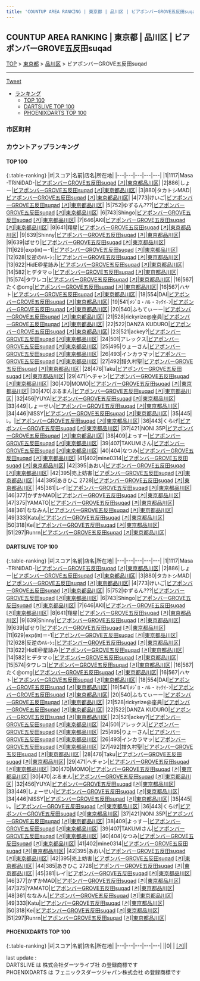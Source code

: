 ```yaml
---
title: 'COUNTUP AREA RANKING | 東京都 | 品川区 | ビアポンバーGROVE五反田suqad'
---
```

## COUNTUP AREA RANKING | 東京都 | 品川区 | ビアポンバーGROVE五反田suqad

[TOP](/darts/rank/) > [東京都](/darts/rank/東京都/) > [品川区](/darts/rank/東京都/品川区/) > ビアポンバーGROVE五反田suqad

___

<a href="https://twitter.com/share?ref_src=twsrc%5Etfw" data-text="COUNTUP AREA RANKING | 東京都品川区ビアポンバーGROVE五反田suqad" class="twitter-share-button" data-hashtags="DARTSLIVE,PHOENIXDARTS,darts,ダーツ" data-show-count="false">Tweet</a>

* [ランキング](#カウントアップランキング)
    * [TOP 100](#top-100)
    * [DARTSLIVE TOP 100](#dartslive-top-100)
    * [PHOENIXDARTS TOP 100](#phoenixdarts-top-100)

### 市区町村

<ul>

</ul>

### カウントアップランキング

#### TOP 100



{:.table-ranking}
|#|スコア|名前|店名|所在地|
|---|---|---|---|---|
|1|1117|<span class="rank-name-dl">Masa -TRiNiDAD-</span>|<a href="/darts/rank/shops/d3f457f5479ac7c328032249b44395af.html">ビアポンバーGROVE五反田suqad</a> <a href="https://search.dartslive.com/jp/shop/d3f457f5479ac7c328032249b44395af">[↗]</a>|<a href="/darts/rank/東京都/品川区">東京都品川区</a>|
|2|886|<span class="rank-name-dl">しょー</span>|<a href="/darts/rank/shops/d3f457f5479ac7c328032249b44395af.html">ビアポンバーGROVE五反田suqad</a> <a href="https://search.dartslive.com/jp/shop/d3f457f5479ac7c328032249b44395af">[↗]</a>|<a href="/darts/rank/東京都/品川区">東京都品川区</a>|
|3|880|<span class="rank-name-dl">タカトシMAD</span>|<a href="/darts/rank/shops/d3f457f5479ac7c328032249b44395af.html">ビアポンバーGROVE五反田suqad</a> <a href="https://search.dartslive.com/jp/shop/d3f457f5479ac7c328032249b44395af">[↗]</a>|<a href="/darts/rank/東京都/品川区">東京都品川区</a>|
|4|773|<span class="rank-name-dl">けいご</span>|<a href="/darts/rank/shops/d3f457f5479ac7c328032249b44395af.html">ビアポンバーGROVE五反田suqad</a> <a href="https://search.dartslive.com/jp/shop/d3f457f5479ac7c328032249b44395af">[↗]</a>|<a href="/darts/rank/東京都/品川区">東京都品川区</a>|
|5|752|<span class="rank-name-dl">ゆずるん???</span>|<a href="/darts/rank/shops/d3f457f5479ac7c328032249b44395af.html">ビアポンバーGROVE五反田suqad</a> <a href="https://search.dartslive.com/jp/shop/d3f457f5479ac7c328032249b44395af">[↗]</a>|<a href="/darts/rank/東京都/品川区">東京都品川区</a>|
|6|743|<span class="rank-name-dl">Shingo</span>|<a href="/darts/rank/shops/d3f457f5479ac7c328032249b44395af.html">ビアポンバーGROVE五反田suqad</a> <a href="https://search.dartslive.com/jp/shop/d3f457f5479ac7c328032249b44395af">[↗]</a>|<a href="/darts/rank/東京都/品川区">東京都品川区</a>|
|7|646|<span class="rank-name-dl">AKI</span>|<a href="/darts/rank/shops/d3f457f5479ac7c328032249b44395af.html">ビアポンバーGROVE五反田suqad</a> <a href="https://search.dartslive.com/jp/shop/d3f457f5479ac7c328032249b44395af">[↗]</a>|<a href="/darts/rank/東京都/品川区">東京都品川区</a>|
|8|641|<span class="rank-name-dl">翔星</span>|<a href="/darts/rank/shops/d3f457f5479ac7c328032249b44395af.html">ビアポンバーGROVE五反田suqad</a> <a href="https://search.dartslive.com/jp/shop/d3f457f5479ac7c328032249b44395af">[↗]</a>|<a href="/darts/rank/東京都/品川区">東京都品川区</a>|
|9|639|<span class="rank-name-dl">Shinny</span>|<a href="/darts/rank/shops/d3f457f5479ac7c328032249b44395af.html">ビアポンバーGROVE五反田suqad</a> <a href="https://search.dartslive.com/jp/shop/d3f457f5479ac7c328032249b44395af">[↗]</a>|<a href="/darts/rank/東京都/品川区">東京都品川区</a>|
|9|639|<span class="rank-name-dl">ぱせり</span>|<a href="/darts/rank/shops/d3f457f5479ac7c328032249b44395af.html">ビアポンバーGROVE五反田suqad</a> <a href="https://search.dartslive.com/jp/shop/d3f457f5479ac7c328032249b44395af">[↗]</a>|<a href="/darts/rank/東京都/品川区">東京都品川区</a>|
|11|629|<span class="rank-name-dl">exp(iπ)＝-1</span>|<a href="/darts/rank/shops/d3f457f5479ac7c328032249b44395af.html">ビアポンバーGROVE五反田suqad</a> <a href="https://search.dartslive.com/jp/shop/d3f457f5479ac7c328032249b44395af">[↗]</a>|<a href="/darts/rank/東京都/品川区">東京都品川区</a>|
|12|628|<span class="rank-name-dl">反逆のﾊﾙ-ｼｭ</span>|<a href="/darts/rank/shops/d3f457f5479ac7c328032249b44395af.html">ビアポンバーGROVE五反田suqad</a> <a href="https://search.dartslive.com/jp/shop/d3f457f5479ac7c328032249b44395af">[↗]</a>|<a href="/darts/rank/東京都/品川区">東京都品川区</a>|
|13|622|<span class="rank-name-dl">HidE@星詠み</span>|<a href="/darts/rank/shops/d3f457f5479ac7c328032249b44395af.html">ビアポンバーGROVE五反田suqad</a> <a href="https://search.dartslive.com/jp/shop/d3f457f5479ac7c328032249b44395af">[↗]</a>|<a href="/darts/rank/東京都/品川区">東京都品川区</a>|
|14|582|<span class="rank-name-dl">ヒデタマ☺︎</span>|<a href="/darts/rank/shops/d3f457f5479ac7c328032249b44395af.html">ビアポンバーGROVE五反田suqad</a> <a href="https://search.dartslive.com/jp/shop/d3f457f5479ac7c328032249b44395af">[↗]</a>|<a href="/darts/rank/東京都/品川区">東京都品川区</a>|
|15|574|<span class="rank-name-dl">タワレコ</span>|<a href="/darts/rank/shops/d3f457f5479ac7c328032249b44395af.html">ビアポンバーGROVE五反田suqad</a> <a href="https://search.dartslive.com/jp/shop/d3f457f5479ac7c328032249b44395af">[↗]</a>|<a href="/darts/rank/東京都/品川区">東京都品川区</a>|
|16|567|<span class="rank-name-dl">たく@omg</span>|<a href="/darts/rank/shops/d3f457f5479ac7c328032249b44395af.html">ビアポンバーGROVE五反田suqad</a> <a href="https://search.dartslive.com/jp/shop/d3f457f5479ac7c328032249b44395af">[↗]</a>|<a href="/darts/rank/東京都/品川区">東京都品川区</a>|
|16|567|<span class="rank-name-dl">ハヤト</span>|<a href="/darts/rank/shops/d3f457f5479ac7c328032249b44395af.html">ビアポンバーGROVE五反田suqad</a> <a href="https://search.dartslive.com/jp/shop/d3f457f5479ac7c328032249b44395af">[↗]</a>|<a href="/darts/rank/東京都/品川区">東京都品川区</a>|
|18|554|<span class="rank-name-dl">DAI</span>|<a href="/darts/rank/shops/d3f457f5479ac7c328032249b44395af.html">ビアポンバーGROVE五反田suqad</a> <a href="https://search.dartslive.com/jp/shop/d3f457f5479ac7c328032249b44395af">[↗]</a>|<a href="/darts/rank/東京都/品川区">東京都品川区</a>|
|19|541|<span class="rank-name-dl">ﾒｼﾞﾛ・ﾊﾙ・ﾏｯｸｲ-ﾝ</span>|<a href="/darts/rank/shops/d3f457f5479ac7c328032249b44395af.html">ビアポンバーGROVE五反田suqad</a> <a href="https://search.dartslive.com/jp/shop/d3f457f5479ac7c328032249b44395af">[↗]</a>|<a href="/darts/rank/東京都/品川区">東京都品川区</a>|
|20|540|<span class="rank-name-dl">ふもてぃーー</span>|<a href="/darts/rank/shops/d3f457f5479ac7c328032249b44395af.html">ビアポンバーGROVE五反田suqad</a> <a href="https://search.dartslive.com/jp/shop/d3f457f5479ac7c328032249b44395af">[↗]</a>|<a href="/darts/rank/東京都/品川区">東京都品川区</a>|
|21|528|<span class="rank-name-dl">rickyrize@座員</span>|<a href="/darts/rank/shops/d3f457f5479ac7c328032249b44395af.html">ビアポンバーGROVE五反田suqad</a> <a href="https://search.dartslive.com/jp/shop/d3f457f5479ac7c328032249b44395af">[↗]</a>|<a href="/darts/rank/東京都/品川区">東京都品川区</a>|
|22|522|<span class="rank-name-dl">DANZA KUDURO</span>|<a href="/darts/rank/shops/d3f457f5479ac7c328032249b44395af.html">ビアポンバーGROVE五反田suqad</a> <a href="https://search.dartslive.com/jp/shop/d3f457f5479ac7c328032249b44395af">[↗]</a>|<a href="/darts/rank/東京都/品川区">東京都品川区</a>|
|23|521|<span class="rank-name-dl">ackey?</span>|<a href="/darts/rank/shops/d3f457f5479ac7c328032249b44395af.html">ビアポンバーGROVE五反田suqad</a> <a href="https://search.dartslive.com/jp/shop/d3f457f5479ac7c328032249b44395af">[↗]</a>|<a href="/darts/rank/東京都/品川区">東京都品川区</a>|
|24|501|<span class="rank-name-dl">アレックス</span>|<a href="/darts/rank/shops/d3f457f5479ac7c328032249b44395af.html">ビアポンバーGROVE五反田suqad</a> <a href="https://search.dartslive.com/jp/shop/d3f457f5479ac7c328032249b44395af">[↗]</a>|<a href="/darts/rank/東京都/品川区">東京都品川区</a>|
|25|495|<span class="rank-name-dl">りょーさん</span>|<a href="/darts/rank/shops/d3f457f5479ac7c328032249b44395af.html">ビアポンバーGROVE五反田suqad</a> <a href="https://search.dartslive.com/jp/shop/d3f457f5479ac7c328032249b44395af">[↗]</a>|<a href="/darts/rank/東京都/品川区">東京都品川区</a>|
|26|493|<span class="rank-name-dl">インカラマッ</span>|<a href="/darts/rank/shops/d3f457f5479ac7c328032249b44395af.html">ビアポンバーGROVE五反田suqad</a> <a href="https://search.dartslive.com/jp/shop/d3f457f5479ac7c328032249b44395af">[↗]</a>|<a href="/darts/rank/東京都/品川区">東京都品川区</a>|
|27|492|<span class="rank-name-dl">譜久村聖</span>|<a href="/darts/rank/shops/d3f457f5479ac7c328032249b44395af.html">ビアポンバーGROVE五反田suqad</a> <a href="https://search.dartslive.com/jp/shop/d3f457f5479ac7c328032249b44395af">[↗]</a>|<a href="/darts/rank/東京都/品川区">東京都品川区</a>|
|28|476|<span class="rank-name-dl">Taku</span>|<a href="/darts/rank/shops/d3f457f5479ac7c328032249b44395af.html">ビアポンバーGROVE五反田suqad</a> <a href="https://search.dartslive.com/jp/shop/d3f457f5479ac7c328032249b44395af">[↗]</a>|<a href="/darts/rank/東京都/品川区">東京都品川区</a>|
|29|471|<span class="rank-name-dl">ヘチャン</span>|<a href="/darts/rank/shops/d3f457f5479ac7c328032249b44395af.html">ビアポンバーGROVE五反田suqad</a> <a href="https://search.dartslive.com/jp/shop/d3f457f5479ac7c328032249b44395af">[↗]</a>|<a href="/darts/rank/東京都/品川区">東京都品川区</a>|
|30|470|<span class="rank-name-dl">MOMO</span>|<a href="/darts/rank/shops/d3f457f5479ac7c328032249b44395af.html">ビアポンバーGROVE五反田suqad</a> <a href="https://search.dartslive.com/jp/shop/d3f457f5479ac7c328032249b44395af">[↗]</a>|<a href="/darts/rank/東京都/品川区">東京都品川区</a>|
|30|470|<span class="rank-name-dl">ぶるまん</span>|<a href="/darts/rank/shops/d3f457f5479ac7c328032249b44395af.html">ビアポンバーGROVE五反田suqad</a> <a href="https://search.dartslive.com/jp/shop/d3f457f5479ac7c328032249b44395af">[↗]</a>|<a href="/darts/rank/東京都/品川区">東京都品川区</a>|
|32|456|<span class="rank-name-dl">YUYA</span>|<a href="/darts/rank/shops/d3f457f5479ac7c328032249b44395af.html">ビアポンバーGROVE五反田suqad</a> <a href="https://search.dartslive.com/jp/shop/d3f457f5479ac7c328032249b44395af">[↗]</a>|<a href="/darts/rank/東京都/品川区">東京都品川区</a>|
|33|449|<span class="rank-name-dl">しょーせい</span>|<a href="/darts/rank/shops/d3f457f5479ac7c328032249b44395af.html">ビアポンバーGROVE五反田suqad</a> <a href="https://search.dartslive.com/jp/shop/d3f457f5479ac7c328032249b44395af">[↗]</a>|<a href="/darts/rank/東京都/品川区">東京都品川区</a>|
|34|446|<span class="rank-name-dl">NISSY</span>|<a href="/darts/rank/shops/d3f457f5479ac7c328032249b44395af.html">ビアポンバーGROVE五反田suqad</a> <a href="https://search.dartslive.com/jp/shop/d3f457f5479ac7c328032249b44395af">[↗]</a>|<a href="/darts/rank/東京都/品川区">東京都品川区</a>|
|35|445|<span class="rank-name-dl">ﾚ。</span>|<a href="/darts/rank/shops/d3f457f5479ac7c328032249b44395af.html">ビアポンバーGROVE五反田suqad</a> <a href="https://search.dartslive.com/jp/shop/d3f457f5479ac7c328032249b44395af">[↗]</a>|<a href="/darts/rank/東京都/品川区">東京都品川区</a>|
|36|443|<span class="rank-name-dl">くらげ</span>|<a href="/darts/rank/shops/d3f457f5479ac7c328032249b44395af.html">ビアポンバーGROVE五反田suqad</a> <a href="https://search.dartslive.com/jp/shop/d3f457f5479ac7c328032249b44395af">[↗]</a>|<a href="/darts/rank/東京都/品川区">東京都品川区</a>|
|37|421|<span class="rank-name-dl">NONI.35P</span>|<a href="/darts/rank/shops/d3f457f5479ac7c328032249b44395af.html">ビアポンバーGROVE五反田suqad</a> <a href="https://search.dartslive.com/jp/shop/d3f457f5479ac7c328032249b44395af">[↗]</a>|<a href="/darts/rank/東京都/品川区">東京都品川区</a>|
|38|409|<span class="rank-name-dl">よっすー</span>|<a href="/darts/rank/shops/d3f457f5479ac7c328032249b44395af.html">ビアポンバーGROVE五反田suqad</a> <a href="https://search.dartslive.com/jp/shop/d3f457f5479ac7c328032249b44395af">[↗]</a>|<a href="/darts/rank/東京都/品川区">東京都品川区</a>|
|39|407|<span class="rank-name-dl">TAKUMIさん</span>|<a href="/darts/rank/shops/d3f457f5479ac7c328032249b44395af.html">ビアポンバーGROVE五反田suqad</a> <a href="https://search.dartslive.com/jp/shop/d3f457f5479ac7c328032249b44395af">[↗]</a>|<a href="/darts/rank/東京都/品川区">東京都品川区</a>|
|40|404|<span class="rank-name-dl">なつみ</span>|<a href="/darts/rank/shops/d3f457f5479ac7c328032249b44395af.html">ビアポンバーGROVE五反田suqad</a> <a href="https://search.dartslive.com/jp/shop/d3f457f5479ac7c328032249b44395af">[↗]</a>|<a href="/darts/rank/東京都/品川区">東京都品川区</a>|
|41|402|<span class="rank-name-dl">mine0314</span>|<a href="/darts/rank/shops/d3f457f5479ac7c328032249b44395af.html">ビアポンバーGROVE五反田suqad</a> <a href="https://search.dartslive.com/jp/shop/d3f457f5479ac7c328032249b44395af">[↗]</a>|<a href="/darts/rank/東京都/品川区">東京都品川区</a>|
|42|395|<span class="rank-name-dl">あおい</span>|<a href="/darts/rank/shops/d3f457f5479ac7c328032249b44395af.html">ビアポンバーGROVE五反田suqad</a> <a href="https://search.dartslive.com/jp/shop/d3f457f5479ac7c328032249b44395af">[↗]</a>|<a href="/darts/rank/東京都/品川区">東京都品川区</a>|
|42|395|<span class="rank-name-dl">売上妨害</span>|<a href="/darts/rank/shops/d3f457f5479ac7c328032249b44395af.html">ビアポンバーGROVE五反田suqad</a> <a href="https://search.dartslive.com/jp/shop/d3f457f5479ac7c328032249b44395af">[↗]</a>|<a href="/darts/rank/東京都/品川区">東京都品川区</a>|
|44|385|<span class="rank-name-dl">あきひこ 2728</span>|<a href="/darts/rank/shops/d3f457f5479ac7c328032249b44395af.html">ビアポンバーGROVE五反田suqad</a> <a href="https://search.dartslive.com/jp/shop/d3f457f5479ac7c328032249b44395af">[↗]</a>|<a href="/darts/rank/東京都/品川区">東京都品川区</a>|
|45|381|<span class="rank-name-dl">レイ</span>|<a href="/darts/rank/shops/d3f457f5479ac7c328032249b44395af.html">ビアポンバーGROVE五反田suqad</a> <a href="https://search.dartslive.com/jp/shop/d3f457f5479ac7c328032249b44395af">[↗]</a>|<a href="/darts/rank/東京都/品川区">東京都品川区</a>|
|46|377|<span class="rank-name-dl">かずかMAD</span>|<a href="/darts/rank/shops/d3f457f5479ac7c328032249b44395af.html">ビアポンバーGROVE五反田suqad</a> <a href="https://search.dartslive.com/jp/shop/d3f457f5479ac7c328032249b44395af">[↗]</a>|<a href="/darts/rank/東京都/品川区">東京都品川区</a>|
|47|375|<span class="rank-name-dl">YAMATO</span>|<a href="/darts/rank/shops/d3f457f5479ac7c328032249b44395af.html">ビアポンバーGROVE五反田suqad</a> <a href="https://search.dartslive.com/jp/shop/d3f457f5479ac7c328032249b44395af">[↗]</a>|<a href="/darts/rank/東京都/品川区">東京都品川区</a>|
|48|361|<span class="rank-name-dl">ななみん</span>|<a href="/darts/rank/shops/d3f457f5479ac7c328032249b44395af.html">ビアポンバーGROVE五反田suqad</a> <a href="https://search.dartslive.com/jp/shop/d3f457f5479ac7c328032249b44395af">[↗]</a>|<a href="/darts/rank/東京都/品川区">東京都品川区</a>|
|49|333|<span class="rank-name-dl">Katu</span>|<a href="/darts/rank/shops/d3f457f5479ac7c328032249b44395af.html">ビアポンバーGROVE五反田suqad</a> <a href="https://search.dartslive.com/jp/shop/d3f457f5479ac7c328032249b44395af">[↗]</a>|<a href="/darts/rank/東京都/品川区">東京都品川区</a>|
|50|318|<span class="rank-name-dl">Kei</span>|<a href="/darts/rank/shops/d3f457f5479ac7c328032249b44395af.html">ビアポンバーGROVE五反田suqad</a> <a href="https://search.dartslive.com/jp/shop/d3f457f5479ac7c328032249b44395af">[↗]</a>|<a href="/darts/rank/東京都/品川区">東京都品川区</a>|
|51|297|<span class="rank-name-dl">Runrn</span>|<a href="/darts/rank/shops/d3f457f5479ac7c328032249b44395af.html">ビアポンバーGROVE五反田suqad</a> <a href="https://search.dartslive.com/jp/shop/d3f457f5479ac7c328032249b44395af">[↗]</a>|<a href="/darts/rank/東京都/品川区">東京都品川区</a>|


#### DARTSLIVE TOP 100



{:.table-ranking}
|#|スコア|名前|店名|所在地|
|---|---|---|---|---|
|1|1117|<span class="rank-name-dl">Masa -TRiNiDAD-</span>|<a href="/darts/rank/shops/d3f457f5479ac7c328032249b44395af.html">ビアポンバーGROVE五反田suqad</a> <a href="https://search.dartslive.com/jp/shop/d3f457f5479ac7c328032249b44395af">[↗]</a>|<a href="/darts/rank/東京都/品川区">東京都品川区</a>|
|2|886|<span class="rank-name-dl">しょー</span>|<a href="/darts/rank/shops/d3f457f5479ac7c328032249b44395af.html">ビアポンバーGROVE五反田suqad</a> <a href="https://search.dartslive.com/jp/shop/d3f457f5479ac7c328032249b44395af">[↗]</a>|<a href="/darts/rank/東京都/品川区">東京都品川区</a>|
|3|880|<span class="rank-name-dl">タカトシMAD</span>|<a href="/darts/rank/shops/d3f457f5479ac7c328032249b44395af.html">ビアポンバーGROVE五反田suqad</a> <a href="https://search.dartslive.com/jp/shop/d3f457f5479ac7c328032249b44395af">[↗]</a>|<a href="/darts/rank/東京都/品川区">東京都品川区</a>|
|4|773|<span class="rank-name-dl">けいご</span>|<a href="/darts/rank/shops/d3f457f5479ac7c328032249b44395af.html">ビアポンバーGROVE五反田suqad</a> <a href="https://search.dartslive.com/jp/shop/d3f457f5479ac7c328032249b44395af">[↗]</a>|<a href="/darts/rank/東京都/品川区">東京都品川区</a>|
|5|752|<span class="rank-name-dl">ゆずるん???</span>|<a href="/darts/rank/shops/d3f457f5479ac7c328032249b44395af.html">ビアポンバーGROVE五反田suqad</a> <a href="https://search.dartslive.com/jp/shop/d3f457f5479ac7c328032249b44395af">[↗]</a>|<a href="/darts/rank/東京都/品川区">東京都品川区</a>|
|6|743|<span class="rank-name-dl">Shingo</span>|<a href="/darts/rank/shops/d3f457f5479ac7c328032249b44395af.html">ビアポンバーGROVE五反田suqad</a> <a href="https://search.dartslive.com/jp/shop/d3f457f5479ac7c328032249b44395af">[↗]</a>|<a href="/darts/rank/東京都/品川区">東京都品川区</a>|
|7|646|<span class="rank-name-dl">AKI</span>|<a href="/darts/rank/shops/d3f457f5479ac7c328032249b44395af.html">ビアポンバーGROVE五反田suqad</a> <a href="https://search.dartslive.com/jp/shop/d3f457f5479ac7c328032249b44395af">[↗]</a>|<a href="/darts/rank/東京都/品川区">東京都品川区</a>|
|8|641|<span class="rank-name-dl">翔星</span>|<a href="/darts/rank/shops/d3f457f5479ac7c328032249b44395af.html">ビアポンバーGROVE五反田suqad</a> <a href="https://search.dartslive.com/jp/shop/d3f457f5479ac7c328032249b44395af">[↗]</a>|<a href="/darts/rank/東京都/品川区">東京都品川区</a>|
|9|639|<span class="rank-name-dl">Shinny</span>|<a href="/darts/rank/shops/d3f457f5479ac7c328032249b44395af.html">ビアポンバーGROVE五反田suqad</a> <a href="https://search.dartslive.com/jp/shop/d3f457f5479ac7c328032249b44395af">[↗]</a>|<a href="/darts/rank/東京都/品川区">東京都品川区</a>|
|9|639|<span class="rank-name-dl">ぱせり</span>|<a href="/darts/rank/shops/d3f457f5479ac7c328032249b44395af.html">ビアポンバーGROVE五反田suqad</a> <a href="https://search.dartslive.com/jp/shop/d3f457f5479ac7c328032249b44395af">[↗]</a>|<a href="/darts/rank/東京都/品川区">東京都品川区</a>|
|11|629|<span class="rank-name-dl">exp(iπ)＝-1</span>|<a href="/darts/rank/shops/d3f457f5479ac7c328032249b44395af.html">ビアポンバーGROVE五反田suqad</a> <a href="https://search.dartslive.com/jp/shop/d3f457f5479ac7c328032249b44395af">[↗]</a>|<a href="/darts/rank/東京都/品川区">東京都品川区</a>|
|12|628|<span class="rank-name-dl">反逆のﾊﾙ-ｼｭ</span>|<a href="/darts/rank/shops/d3f457f5479ac7c328032249b44395af.html">ビアポンバーGROVE五反田suqad</a> <a href="https://search.dartslive.com/jp/shop/d3f457f5479ac7c328032249b44395af">[↗]</a>|<a href="/darts/rank/東京都/品川区">東京都品川区</a>|
|13|622|<span class="rank-name-dl">HidE@星詠み</span>|<a href="/darts/rank/shops/d3f457f5479ac7c328032249b44395af.html">ビアポンバーGROVE五反田suqad</a> <a href="https://search.dartslive.com/jp/shop/d3f457f5479ac7c328032249b44395af">[↗]</a>|<a href="/darts/rank/東京都/品川区">東京都品川区</a>|
|14|582|<span class="rank-name-dl">ヒデタマ☺︎</span>|<a href="/darts/rank/shops/d3f457f5479ac7c328032249b44395af.html">ビアポンバーGROVE五反田suqad</a> <a href="https://search.dartslive.com/jp/shop/d3f457f5479ac7c328032249b44395af">[↗]</a>|<a href="/darts/rank/東京都/品川区">東京都品川区</a>|
|15|574|<span class="rank-name-dl">タワレコ</span>|<a href="/darts/rank/shops/d3f457f5479ac7c328032249b44395af.html">ビアポンバーGROVE五反田suqad</a> <a href="https://search.dartslive.com/jp/shop/d3f457f5479ac7c328032249b44395af">[↗]</a>|<a href="/darts/rank/東京都/品川区">東京都品川区</a>|
|16|567|<span class="rank-name-dl">たく@omg</span>|<a href="/darts/rank/shops/d3f457f5479ac7c328032249b44395af.html">ビアポンバーGROVE五反田suqad</a> <a href="https://search.dartslive.com/jp/shop/d3f457f5479ac7c328032249b44395af">[↗]</a>|<a href="/darts/rank/東京都/品川区">東京都品川区</a>|
|16|567|<span class="rank-name-dl">ハヤト</span>|<a href="/darts/rank/shops/d3f457f5479ac7c328032249b44395af.html">ビアポンバーGROVE五反田suqad</a> <a href="https://search.dartslive.com/jp/shop/d3f457f5479ac7c328032249b44395af">[↗]</a>|<a href="/darts/rank/東京都/品川区">東京都品川区</a>|
|18|554|<span class="rank-name-dl">DAI</span>|<a href="/darts/rank/shops/d3f457f5479ac7c328032249b44395af.html">ビアポンバーGROVE五反田suqad</a> <a href="https://search.dartslive.com/jp/shop/d3f457f5479ac7c328032249b44395af">[↗]</a>|<a href="/darts/rank/東京都/品川区">東京都品川区</a>|
|19|541|<span class="rank-name-dl">ﾒｼﾞﾛ・ﾊﾙ・ﾏｯｸｲ-ﾝ</span>|<a href="/darts/rank/shops/d3f457f5479ac7c328032249b44395af.html">ビアポンバーGROVE五反田suqad</a> <a href="https://search.dartslive.com/jp/shop/d3f457f5479ac7c328032249b44395af">[↗]</a>|<a href="/darts/rank/東京都/品川区">東京都品川区</a>|
|20|540|<span class="rank-name-dl">ふもてぃーー</span>|<a href="/darts/rank/shops/d3f457f5479ac7c328032249b44395af.html">ビアポンバーGROVE五反田suqad</a> <a href="https://search.dartslive.com/jp/shop/d3f457f5479ac7c328032249b44395af">[↗]</a>|<a href="/darts/rank/東京都/品川区">東京都品川区</a>|
|21|528|<span class="rank-name-dl">rickyrize@座員</span>|<a href="/darts/rank/shops/d3f457f5479ac7c328032249b44395af.html">ビアポンバーGROVE五反田suqad</a> <a href="https://search.dartslive.com/jp/shop/d3f457f5479ac7c328032249b44395af">[↗]</a>|<a href="/darts/rank/東京都/品川区">東京都品川区</a>|
|22|522|<span class="rank-name-dl">DANZA KUDURO</span>|<a href="/darts/rank/shops/d3f457f5479ac7c328032249b44395af.html">ビアポンバーGROVE五反田suqad</a> <a href="https://search.dartslive.com/jp/shop/d3f457f5479ac7c328032249b44395af">[↗]</a>|<a href="/darts/rank/東京都/品川区">東京都品川区</a>|
|23|521|<span class="rank-name-dl">ackey?</span>|<a href="/darts/rank/shops/d3f457f5479ac7c328032249b44395af.html">ビアポンバーGROVE五反田suqad</a> <a href="https://search.dartslive.com/jp/shop/d3f457f5479ac7c328032249b44395af">[↗]</a>|<a href="/darts/rank/東京都/品川区">東京都品川区</a>|
|24|501|<span class="rank-name-dl">アレックス</span>|<a href="/darts/rank/shops/d3f457f5479ac7c328032249b44395af.html">ビアポンバーGROVE五反田suqad</a> <a href="https://search.dartslive.com/jp/shop/d3f457f5479ac7c328032249b44395af">[↗]</a>|<a href="/darts/rank/東京都/品川区">東京都品川区</a>|
|25|495|<span class="rank-name-dl">りょーさん</span>|<a href="/darts/rank/shops/d3f457f5479ac7c328032249b44395af.html">ビアポンバーGROVE五反田suqad</a> <a href="https://search.dartslive.com/jp/shop/d3f457f5479ac7c328032249b44395af">[↗]</a>|<a href="/darts/rank/東京都/品川区">東京都品川区</a>|
|26|493|<span class="rank-name-dl">インカラマッ</span>|<a href="/darts/rank/shops/d3f457f5479ac7c328032249b44395af.html">ビアポンバーGROVE五反田suqad</a> <a href="https://search.dartslive.com/jp/shop/d3f457f5479ac7c328032249b44395af">[↗]</a>|<a href="/darts/rank/東京都/品川区">東京都品川区</a>|
|27|492|<span class="rank-name-dl">譜久村聖</span>|<a href="/darts/rank/shops/d3f457f5479ac7c328032249b44395af.html">ビアポンバーGROVE五反田suqad</a> <a href="https://search.dartslive.com/jp/shop/d3f457f5479ac7c328032249b44395af">[↗]</a>|<a href="/darts/rank/東京都/品川区">東京都品川区</a>|
|28|476|<span class="rank-name-dl">Taku</span>|<a href="/darts/rank/shops/d3f457f5479ac7c328032249b44395af.html">ビアポンバーGROVE五反田suqad</a> <a href="https://search.dartslive.com/jp/shop/d3f457f5479ac7c328032249b44395af">[↗]</a>|<a href="/darts/rank/東京都/品川区">東京都品川区</a>|
|29|471|<span class="rank-name-dl">ヘチャン</span>|<a href="/darts/rank/shops/d3f457f5479ac7c328032249b44395af.html">ビアポンバーGROVE五反田suqad</a> <a href="https://search.dartslive.com/jp/shop/d3f457f5479ac7c328032249b44395af">[↗]</a>|<a href="/darts/rank/東京都/品川区">東京都品川区</a>|
|30|470|<span class="rank-name-dl">MOMO</span>|<a href="/darts/rank/shops/d3f457f5479ac7c328032249b44395af.html">ビアポンバーGROVE五反田suqad</a> <a href="https://search.dartslive.com/jp/shop/d3f457f5479ac7c328032249b44395af">[↗]</a>|<a href="/darts/rank/東京都/品川区">東京都品川区</a>|
|30|470|<span class="rank-name-dl">ぶるまん</span>|<a href="/darts/rank/shops/d3f457f5479ac7c328032249b44395af.html">ビアポンバーGROVE五反田suqad</a> <a href="https://search.dartslive.com/jp/shop/d3f457f5479ac7c328032249b44395af">[↗]</a>|<a href="/darts/rank/東京都/品川区">東京都品川区</a>|
|32|456|<span class="rank-name-dl">YUYA</span>|<a href="/darts/rank/shops/d3f457f5479ac7c328032249b44395af.html">ビアポンバーGROVE五反田suqad</a> <a href="https://search.dartslive.com/jp/shop/d3f457f5479ac7c328032249b44395af">[↗]</a>|<a href="/darts/rank/東京都/品川区">東京都品川区</a>|
|33|449|<span class="rank-name-dl">しょーせい</span>|<a href="/darts/rank/shops/d3f457f5479ac7c328032249b44395af.html">ビアポンバーGROVE五反田suqad</a> <a href="https://search.dartslive.com/jp/shop/d3f457f5479ac7c328032249b44395af">[↗]</a>|<a href="/darts/rank/東京都/品川区">東京都品川区</a>|
|34|446|<span class="rank-name-dl">NISSY</span>|<a href="/darts/rank/shops/d3f457f5479ac7c328032249b44395af.html">ビアポンバーGROVE五反田suqad</a> <a href="https://search.dartslive.com/jp/shop/d3f457f5479ac7c328032249b44395af">[↗]</a>|<a href="/darts/rank/東京都/品川区">東京都品川区</a>|
|35|445|<span class="rank-name-dl">ﾚ。</span>|<a href="/darts/rank/shops/d3f457f5479ac7c328032249b44395af.html">ビアポンバーGROVE五反田suqad</a> <a href="https://search.dartslive.com/jp/shop/d3f457f5479ac7c328032249b44395af">[↗]</a>|<a href="/darts/rank/東京都/品川区">東京都品川区</a>|
|36|443|<span class="rank-name-dl">くらげ</span>|<a href="/darts/rank/shops/d3f457f5479ac7c328032249b44395af.html">ビアポンバーGROVE五反田suqad</a> <a href="https://search.dartslive.com/jp/shop/d3f457f5479ac7c328032249b44395af">[↗]</a>|<a href="/darts/rank/東京都/品川区">東京都品川区</a>|
|37|421|<span class="rank-name-dl">NONI.35P</span>|<a href="/darts/rank/shops/d3f457f5479ac7c328032249b44395af.html">ビアポンバーGROVE五反田suqad</a> <a href="https://search.dartslive.com/jp/shop/d3f457f5479ac7c328032249b44395af">[↗]</a>|<a href="/darts/rank/東京都/品川区">東京都品川区</a>|
|38|409|<span class="rank-name-dl">よっすー</span>|<a href="/darts/rank/shops/d3f457f5479ac7c328032249b44395af.html">ビアポンバーGROVE五反田suqad</a> <a href="https://search.dartslive.com/jp/shop/d3f457f5479ac7c328032249b44395af">[↗]</a>|<a href="/darts/rank/東京都/品川区">東京都品川区</a>|
|39|407|<span class="rank-name-dl">TAKUMIさん</span>|<a href="/darts/rank/shops/d3f457f5479ac7c328032249b44395af.html">ビアポンバーGROVE五反田suqad</a> <a href="https://search.dartslive.com/jp/shop/d3f457f5479ac7c328032249b44395af">[↗]</a>|<a href="/darts/rank/東京都/品川区">東京都品川区</a>|
|40|404|<span class="rank-name-dl">なつみ</span>|<a href="/darts/rank/shops/d3f457f5479ac7c328032249b44395af.html">ビアポンバーGROVE五反田suqad</a> <a href="https://search.dartslive.com/jp/shop/d3f457f5479ac7c328032249b44395af">[↗]</a>|<a href="/darts/rank/東京都/品川区">東京都品川区</a>|
|41|402|<span class="rank-name-dl">mine0314</span>|<a href="/darts/rank/shops/d3f457f5479ac7c328032249b44395af.html">ビアポンバーGROVE五反田suqad</a> <a href="https://search.dartslive.com/jp/shop/d3f457f5479ac7c328032249b44395af">[↗]</a>|<a href="/darts/rank/東京都/品川区">東京都品川区</a>|
|42|395|<span class="rank-name-dl">あおい</span>|<a href="/darts/rank/shops/d3f457f5479ac7c328032249b44395af.html">ビアポンバーGROVE五反田suqad</a> <a href="https://search.dartslive.com/jp/shop/d3f457f5479ac7c328032249b44395af">[↗]</a>|<a href="/darts/rank/東京都/品川区">東京都品川区</a>|
|42|395|<span class="rank-name-dl">売上妨害</span>|<a href="/darts/rank/shops/d3f457f5479ac7c328032249b44395af.html">ビアポンバーGROVE五反田suqad</a> <a href="https://search.dartslive.com/jp/shop/d3f457f5479ac7c328032249b44395af">[↗]</a>|<a href="/darts/rank/東京都/品川区">東京都品川区</a>|
|44|385|<span class="rank-name-dl">あきひこ 2728</span>|<a href="/darts/rank/shops/d3f457f5479ac7c328032249b44395af.html">ビアポンバーGROVE五反田suqad</a> <a href="https://search.dartslive.com/jp/shop/d3f457f5479ac7c328032249b44395af">[↗]</a>|<a href="/darts/rank/東京都/品川区">東京都品川区</a>|
|45|381|<span class="rank-name-dl">レイ</span>|<a href="/darts/rank/shops/d3f457f5479ac7c328032249b44395af.html">ビアポンバーGROVE五反田suqad</a> <a href="https://search.dartslive.com/jp/shop/d3f457f5479ac7c328032249b44395af">[↗]</a>|<a href="/darts/rank/東京都/品川区">東京都品川区</a>|
|46|377|<span class="rank-name-dl">かずかMAD</span>|<a href="/darts/rank/shops/d3f457f5479ac7c328032249b44395af.html">ビアポンバーGROVE五反田suqad</a> <a href="https://search.dartslive.com/jp/shop/d3f457f5479ac7c328032249b44395af">[↗]</a>|<a href="/darts/rank/東京都/品川区">東京都品川区</a>|
|47|375|<span class="rank-name-dl">YAMATO</span>|<a href="/darts/rank/shops/d3f457f5479ac7c328032249b44395af.html">ビアポンバーGROVE五反田suqad</a> <a href="https://search.dartslive.com/jp/shop/d3f457f5479ac7c328032249b44395af">[↗]</a>|<a href="/darts/rank/東京都/品川区">東京都品川区</a>|
|48|361|<span class="rank-name-dl">ななみん</span>|<a href="/darts/rank/shops/d3f457f5479ac7c328032249b44395af.html">ビアポンバーGROVE五反田suqad</a> <a href="https://search.dartslive.com/jp/shop/d3f457f5479ac7c328032249b44395af">[↗]</a>|<a href="/darts/rank/東京都/品川区">東京都品川区</a>|
|49|333|<span class="rank-name-dl">Katu</span>|<a href="/darts/rank/shops/d3f457f5479ac7c328032249b44395af.html">ビアポンバーGROVE五反田suqad</a> <a href="https://search.dartslive.com/jp/shop/d3f457f5479ac7c328032249b44395af">[↗]</a>|<a href="/darts/rank/東京都/品川区">東京都品川区</a>|
|50|318|<span class="rank-name-dl">Kei</span>|<a href="/darts/rank/shops/d3f457f5479ac7c328032249b44395af.html">ビアポンバーGROVE五反田suqad</a> <a href="https://search.dartslive.com/jp/shop/d3f457f5479ac7c328032249b44395af">[↗]</a>|<a href="/darts/rank/東京都/品川区">東京都品川区</a>|
|51|297|<span class="rank-name-dl">Runrn</span>|<a href="/darts/rank/shops/d3f457f5479ac7c328032249b44395af.html">ビアポンバーGROVE五反田suqad</a> <a href="https://search.dartslive.com/jp/shop/d3f457f5479ac7c328032249b44395af">[↗]</a>|<a href="/darts/rank/東京都/品川区">東京都品川区</a>|


#### PHOENIXDARTS TOP 100



{:.table-ranking}
|#|スコア|名前|店名|所在地|
|---|---|---|---|---|
||0|<span class="rank-name-dl"> </span>|<a href="/darts/rank/shops/.html"></a> <a href="">[↗]</a>|<a href="/darts/rank//"></a>|


<div class="footer border-top border-gray-light mt-5 pt-3 text-right text-gray">
    last update : <span style="font-weight: italic" id="foot_last_modified"></span><br />
    DARTSLIVE は 株式会社ダーツライブ社 の登録商標です<br />
    PHOENIXDARTS は フェニックスダーツジャパン株式会社 の登録商標です<br />
</div>

<script src="https://cdnjs.cloudflare.com/ajax/libs/jquery.tablesorter/2.31.3/js/jquery.tablesorter.min.js" integrity="sha512-qzgd5cYSZcosqpzpn7zF2ZId8f/8CHmFKZ8j7mU4OUXTNRd5g+ZHBPsgKEwoqxCtdQvExE5LprwwPAgoicguNg==" crossorigin="anonymous" referrerpolicy="no-referrer"></script>
<link rel="stylesheet" href="https://cdnjs.cloudflare.com/ajax/libs/jquery.tablesorter/2.31.3/css/theme.default.min.css" integrity="sha512-wghhOJkjQX0Lh3NSWvNKeZ0ZpNn+SPVXX1Qyc9OCaogADktxrBiBdKGDoqVUOyhStvMBmJQ8ZdMHiR3wuEq8+w==" crossorigin="anonymous" referrerpolicy="no-referrer" />
<script>
$(function() {
    $(".table-ranking").tablesorter({sortList:[[0, 0]]});
    $("#foot_last_modified").text(formatDate(new Date(document.lastModified), 'yyyy-MM-dd HH:mm:ss'));
});
</script>

<script async src="https://platform.twitter.com/widgets.js" charset="utf-8"></script>